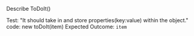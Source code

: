 Describe ToDoIt()

Test: "It should take in and store properties(key:value) within the object."
code: new toDoIt(item)
Expected Outcome: `item`